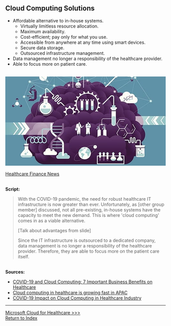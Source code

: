 ## Cloud Computing Solutions

* Affordable alternative to in-house systems.
	* Virtually limitless resource allocation.
	* Maximum availability.
	* Cost-efficient; pay only for what you use.
	* Accessible from anywhere at any time using smart devices.
	* Secure data storage.
	* Outsourced infrastructure management.
* Data management no longer a responsibility of the healthcare provider.
* Able to focus more on patient care.

\
![Cloud brain](../images/health-cloud.jpg)

[Healthcare Finance News](https://www.healthcarefinancenews.com/news/healthcare-cloud-computing-growth-due-part-curbing-infrastructure-costs)

\
**Script:**

>With the COVID-19 pandemic, the need for robust healthcare IT infrastructure is now greater than ever. Unfortunately, as [other group member] discussed, not all pre-existing, in-house systems have the capacity to meet the new demand. This is where 'cloud computing' comes in as a viable alternative.
>  
> [Talk about advantages from slide]
>  
>  Since the IT infrastructure is outsourced to a dedicated company, data management is no longer a responsibility of the healthcare provider. Therefore, they are able to focus more on the patient care itself.

\
**Sources:**

* [COVID-19 and Cloud Computing: 7 Important Business Benefits on Healthcare](https://www.eescorporation.com/healthcare-covid-19-and-cloud-computing/)
* [Cloud computing in healthcare is growing fast in APAC](https://techwireasia.com/2021/06/cloud-computing-in-healthcare-is-growing-fast-in-apac-heres-why/)
* [COVID-19 Impact on Cloud Computing in Healthcare Industry](https://www.databridgemarketresearch.com/covid-19-resources/covid-19-impact-on-cloud-computing-in-healthcare-industry)

---

[Microsoft Cloud for Healthcare >>>](./06-microsoft_health.md)  
[Return to Index](../readme.md)